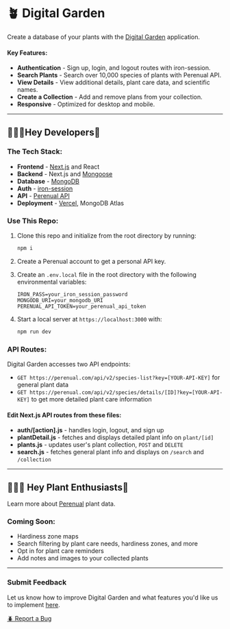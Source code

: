 # 🪴 Digital Garden

Create a database of your plants with the [Digital Garden](https://digital-garden-andrews.vercel.app/) application.

#### Key Features:
* **Authentication** - Sign up, login, and logout routes with iron-session.
* **Search Plants** - Search over 10,000 species of plants with Perenual API.
* **View Details** - View additional details, plant care data, and scientific names.
* **Create a Collection** - Add and remove plans from your collection.
* **Responsive** - Optimized for desktop and mobile.

---

## 👩🏻‍💻Hey Developers👋
### The Tech Stack:
* **Frontend** - [Next.js](https://nextjs.org/) and React
* **Backend** - Next.js and [Mongoose](https://mongoosejs.com/docs/)
* **Database** - [MongoDB](https://www.mongodb.com/)
* **Auth** - [iron-session](https://www.npmjs.com/package/next-iron-session)
* **API** - [Perenual API](https://perenual.com/docs/api)
* **Deployment** - [Vercel](https://vercel.com/), MongoDB Atlas

### Use This Repo:
1. Clone this repo and initialize from the root directory by running:
   ```zsh
   npm i
   ```

3. Create a Perenual account to get a personal API key.

4. Create an `.env.local` file in the root directory with the following environmental variables:
   ```env
   IRON_PASS=your_iron_session_password
   MONGODB_URI=your_mongodb_URI
   PERENUAL_API_TOKEN=your_perenual_api_token
   ```
5. Start a local server at `https://localhost:3000` with:
   ```zsh
   npm run dev
   ```


### API Routes:
Digital Garden accesses two API endpoints:
* `GET https://perenual.com/api/v2/species-list?key=[YOUR-API-KEY]` for general plant data
* `GET https://perenual.com/api/v2/species/details/[ID]?key=[YOUR-API-KEY]` to get more detailed plant care information
#### Edit Next.js API routes from these files:
* **auth/[action].js** - handles login, logout, and sign up
* **plantDetail.js** - fetches and displays detailed plant info on `plant/[id]
`
* **plants.js** - updates user's plant collection, `POST` and `DELETE`
* **search.js** - fetches general plant info and displays on `/search` and `/collection`

---

## 👨🏼‍🌾 Hey Plant Enthusiasts👋
Learn more about [Perenual](https://perenual.com/) plant data.

### Coming Soon:
* Hardiness zone maps
* Search filtering by plant care needs, hardiness zones, and more
* Opt in for plant care reminders
* Add notes and images to your collected plants

---

### Submit Feedback
Let us know how to improve Digital Garden and what features you'd like us to implement [here](#).

[🪲 Report a Bug](#)
